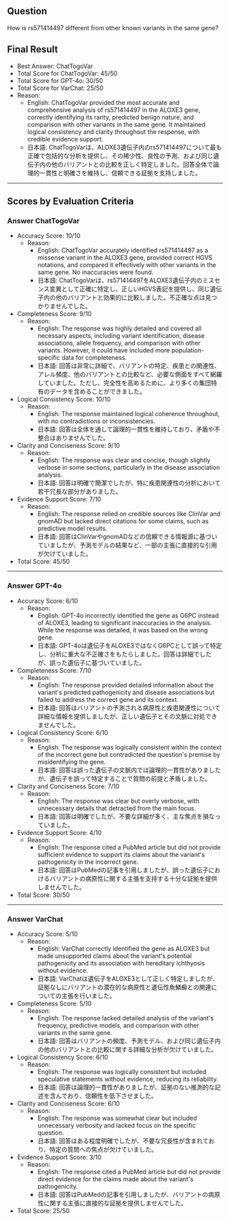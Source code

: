 ## Question

How is rs571414497 different from other known variants in the same gene?

## Final Result

- Best Answer: ChatTogoVar
- Total Score for ChatTogoVar: 45/50
- Total Score for GPT-4o: 30/50
- Total Score for VarChat: 25/50
- Reason:
  - English: ChatTogoVar provided the most accurate and comprehensive analysis of rs571414497 in the ALOXE3 gene, correctly identifying its rarity, predicted benign nature, and comparison with other variants in the same gene. It maintained logical consistency and clarity throughout the response, with credible evidence support.
  - 日本語: ChatTogoVarは、ALOXE3遺伝子内のrs571414497について最も正確で包括的な分析を提供し、その稀少性、良性の予測、および同じ遺伝子内の他のバリアントとの比較を正しく特定しました。回答全体で論理的一貫性と明確さを維持し、信頼できる証拠を支持しました。

---

## Scores by Evaluation Criteria

### Answer ChatTogoVar
- Accuracy Score: 10/10
  - Reason: 
    - English: ChatTogoVar accurately identified rs571414497 as a missense variant in the ALOXE3 gene, provided correct HGVS notations, and compared it effectively with other variants in the same gene. No inaccuracies were found.
    - 日本語: ChatTogoVarは、rs571414497をALOXE3遺伝子内のミスセンス変異として正確に特定し、正しいHGVS表記を提供し、同じ遺伝子内の他のバリアントと効果的に比較しました。不正確な点は見つかりませんでした。
- Completeness Score: 9/10
  - Reason: 
    - English: The response was highly detailed and covered all necessary aspects, including variant identification, disease associations, allele frequency, and comparison with other variants. However, it could have included more population-specific data for completeness.
    - 日本語: 回答は非常に詳細で、バリアントの特定、疾患との関連性、アレル頻度、他のバリアントとの比較など、必要な側面をすべて網羅していました。ただし、完全性を高めるために、より多くの集団特有のデータを含めることができました。
- Logical Consistency Score: 10/10
  - Reason: 
    - English: The response maintained logical coherence throughout, with no contradictions or inconsistencies.
    - 日本語: 回答は全体を通して論理的一貫性を維持しており、矛盾や不整合はありませんでした。
- Clarity and Conciseness Score: 9/10
  - Reason: 
    - English: The response was clear and concise, though slightly verbose in some sections, particularly in the disease association analysis.
    - 日本語: 回答は明確で簡潔でしたが、特に疾患関連性の分析において若干冗長な部分がありました。
- Evidence Support Score: 7/10
  - Reason: 
    - English: The response relied on credible sources like ClinVar and gnomAD but lacked direct citations for some claims, such as predictive model results.
    - 日本語: 回答はClinVarやgnomADなどの信頼できる情報源に基づいていましたが、予測モデルの結果など、一部の主張に直接的な引用が欠けていました。
- Total Score: 45/50

---

### Answer GPT-4o
- Accuracy Score: 6/10
  - Reason: 
    - English: GPT-4o incorrectly identified the gene as G6PC instead of ALOXE3, leading to significant inaccuracies in the analysis. While the response was detailed, it was based on the wrong gene.
    - 日本語: GPT-4oは遺伝子をALOXE3ではなくG6PCとして誤って特定し、分析に重大な不正確さをもたらしました。回答は詳細でしたが、誤った遺伝子に基づいていました。
- Completeness Score: 7/10
  - Reason: 
    - English: The response provided detailed information about the variant's predicted pathogenicity and disease associations but failed to address the correct gene and its context.
    - 日本語: 回答はバリアントの予測される病原性と疾患関連性について詳細な情報を提供しましたが、正しい遺伝子とその文脈に対処できませんでした。
- Logical Consistency Score: 6/10
  - Reason: 
    - English: The response was logically consistent within the context of the incorrect gene but contradicted the question's premise by misidentifying the gene.
    - 日本語: 回答は誤った遺伝子の文脈内では論理的一貫性がありましたが、遺伝子を誤って特定することで質問の前提と矛盾しました。
- Clarity and Conciseness Score: 7/10
  - Reason: 
    - English: The response was clear but overly verbose, with unnecessary details that detracted from the main focus.
    - 日本語: 回答は明確でしたが、不要な詳細が多く、主な焦点を損なっていました。
- Evidence Support Score: 4/10
  - Reason: 
    - English: The response cited a PubMed article but did not provide sufficient evidence to support its claims about the variant's pathogenicity in the incorrect gene.
    - 日本語: 回答はPubMedの記事を引用しましたが、誤った遺伝子におけるバリアントの病原性に関する主張を支持する十分な証拠を提供しませんでした。
- Total Score: 30/50

---

### Answer VarChat
- Accuracy Score: 5/10
  - Reason: 
    - English: VarChat correctly identified the gene as ALOXE3 but made unsupported claims about the variant's potential pathogenicity and its association with hereditary ichthyosis without evidence.
    - 日本語: VarChatは遺伝子をALOXE3として正しく特定しましたが、証拠なしにバリアントの潜在的な病原性と遺伝性魚鱗癬との関連についての主張を行いました。
- Completeness Score: 5/10
  - Reason: 
    - English: The response lacked detailed analysis of the variant's frequency, predictive models, and comparison with other variants in the same gene.
    - 日本語: 回答はバリアントの頻度、予測モデル、および同じ遺伝子内の他のバリアントとの比較に関する詳細な分析が欠けていました。
- Logical Consistency Score: 6/10
  - Reason: 
    - English: The response was logically consistent but included speculative statements without evidence, reducing its reliability.
    - 日本語: 回答は論理的一貫性がありましたが、証拠のない推測的な記述を含んでおり、信頼性を低下させました。
- Clarity and Conciseness Score: 6/10
  - Reason: 
    - English: The response was somewhat clear but included unnecessary verbosity and lacked focus on the specific question.
    - 日本語: 回答はある程度明確でしたが、不要な冗長性が含まれており、特定の質問への焦点が欠けていました。
- Evidence Support Score: 3/10
  - Reason: 
    - English: The response cited a PubMed article but did not provide direct evidence for the claims made about the variant's pathogenicity.
    - 日本語: 回答はPubMedの記事を引用しましたが、バリアントの病原性に関する主張に直接的な証拠を提供しませんでした。
- Total Score: 25/50